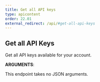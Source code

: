 ```yaml
---
title: Get all API keys
type: apicontent
order: 22.01
external_redirect: /api/#get-all-api-keys
---
```


## Get all API Keys

Get all API keys available for your account.

**ARGUMENTS**:

This endpoint takes no JSON arguments.
